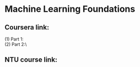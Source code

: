 # Machine Learning Foundations 
## Coursera link: 
(1) Part 1: \
(2) Part 2:\
## NTU course link:


